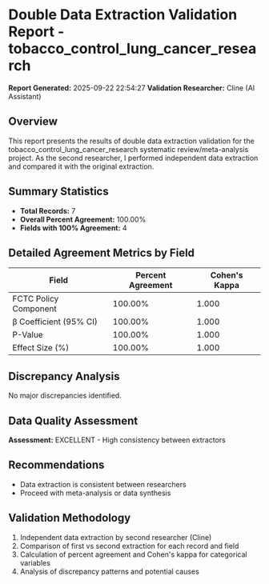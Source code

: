 # Double Data Extraction Validation Report - tobacco_control_lung_cancer_research

**Report Generated:** 2025-09-22 22:54:27
**Validation Researcher:** Cline (AI Assistant)

## Overview
This report presents the results of double data extraction validation for the tobacco_control_lung_cancer_research systematic review/meta-analysis project. As the second researcher, I performed independent data extraction and compared it with the original extraction.

## Summary Statistics
- **Total Records:** 7
- **Overall Percent Agreement:** 100.00%
- **Fields with 100% Agreement:** 4

## Detailed Agreement Metrics by Field

| Field | Percent Agreement | Cohen's Kappa |
|-------|------------------|---------------|
| FCTC Policy Component | 100.00% | 1.000 |
| β Coefficient (95% CI) | 100.00% | 1.000 |
| P-Value | 100.00% | 1.000 |
| Effect Size (%) | 100.00% | 1.000 |

## Discrepancy Analysis

No major discrepancies identified.

## Data Quality Assessment

**Assessment:** EXCELLENT - High consistency between extractors

## Recommendations

- Data extraction is consistent between researchers
- Proceed with meta-analysis or data synthesis

## Validation Methodology

1. Independent data extraction by second researcher (Cline)
2. Comparison of first vs second extraction for each record and field
3. Calculation of percent agreement and Cohen's kappa for categorical variables
4. Analysis of discrepancy patterns and potential causes
